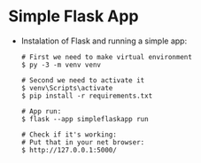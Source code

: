 # Simple Flask App


- Instalation of Flask and running a simple app:

  ```
  # First we need to make virtual environment
  $ py -3 -m venv venv

  # Second we need to activate it
  $ venv\Scripts\activate
  $ pip install -r requirements.txt

  # App run:
  $ flask --app simpleflaskapp run
  
  # Check if it's working:
  # Put that in your net browser:
  $ http://127.0.0.1:5000/
  ```

 
